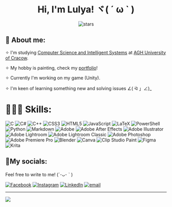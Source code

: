 <h1 align="center">Hi, I'm Lulya! ヾ( ´ ω ` )</h1>

<div align="center">
  
![stars](https://i.ibb.co/Kj8SYpKM/stars.png)
  
</div>

## 🩷 About me:
✧ I'm studying [Computer Science and Intelligent Systems](https://www.eaiib.agh.edu.pl/informatyka-i-systemy-inteligentne/) at [AGH University of Cracow](https://www.agh.edu.pl/).<br/>

✧ My hobby is painting, check my [portfolio](https://phynxart.carrd.co/#)!<br/>

✧ Currently I'm working on my game (Unity). <br/>

✧ I'm keen of learning something new and solving issues ∠( ᐛ 」∠)_<br/>

# 👩🏻‍💻 Skills:
![C](https://img.shields.io/badge/c-%2300599C.svg?style=for-the-badge&logo=c&logoColor=white) ![C#](https://img.shields.io/badge/c-%2300599C.svg?style=for-the-badge&logo=c&logoColor=white) ![C++](https://img.shields.io/badge/c++-%2300599C.svg?style=for-the-badge&logo=c%2B%2B&logoColor=white) ![CSS3](https://img.shields.io/badge/css3-%231572B6.svg?style=for-the-badge&logo=css3&logoColor=white) ![HTML5](https://img.shields.io/badge/html5-%23E34F26.svg?style=for-the-badge&logo=html5&logoColor=white) ![JavaScript](https://img.shields.io/badge/javascript-%23323330.svg?style=for-the-badge&logo=javascript&logoColor=%23F7DF1E) ![LaTeX](https://img.shields.io/badge/latex-%23008080.svg?style=for-the-badge&logo=latex&logoColor=white) ![PowerShell](https://img.shields.io/badge/PowerShell-%235391FE.svg?style=for-the-badge&logo=powershell&logoColor=white) ![Python](https://img.shields.io/badge/python-3670A0?style=for-the-badge&logo=python&logoColor=ffdd54) ![Markdown](https://img.shields.io/badge/markdown-%23000000.svg?style=for-the-badge&logo=markdown&logoColor=white) ![Adobe](https://img.shields.io/badge/adobe-%23FF0000.svg?style=for-the-badge&logo=adobe&logoColor=white) ![Adobe After Effects](https://img.shields.io/badge/Adobe%20After%20Effects-9999FF.svg?style=for-the-badge&logo=Adobe%20After%20Effects&logoColor=white) ![Adobe Illustrator](https://img.shields.io/badge/adobe%20illustrator-%23FF9A00.svg?style=for-the-badge&logo=adobe%20illustrator&logoColor=white) ![Adobe Lightroom](https://img.shields.io/badge/Adobe%20Lightroom-31A8FF.svg?style=for-the-badge&logo=Adobe%20Lightroom&logoColor=white) ![Adobe Lightroom Classic](https://img.shields.io/badge/Adobe%20Lightroom%20Classic-31A8FF.svg?style=for-the-badge&logo=Adobe%20Lightroom%20Classic&logoColor=white) ![Adobe Photoshop](https://img.shields.io/badge/adobe%20photoshop-%2331A8FF.svg?style=for-the-badge&logo=adobe%20photoshop&logoColor=white) ![Adobe Premiere Pro](https://img.shields.io/badge/Adobe%20Premiere%20Pro-9999FF.svg?style=for-the-badge&logo=Adobe%20Premiere%20Pro&logoColor=white) ![Blender](https://img.shields.io/badge/blender-%23F5792A.svg?style=for-the-badge&logo=blender&logoColor=white) ![Canva](https://img.shields.io/badge/Canva-%2300C4CC.svg?style=for-the-badge&logo=Canva&logoColor=white) ![Clip Studio Paint](https://img.shields.io/badge/ClipStudioPaint-%23CFD3D3.svg?style=for-the-badge&logo=ClipStudioPaint&logoColor=white) ![Figma](https://img.shields.io/badge/figma-%23F24E1E.svg?style=for-the-badge&logo=figma&logoColor=white) ![Krita](https://img.shields.io/badge/Krita-203759?style=for-the-badge&logo=krita&logoColor=EEF37B)

## 📎My socials:
Feel free to write to me! (´･ᴗ･ ` )<br/>

[![Facebook](https://img.shields.io/badge/Facebook-%231877F2.svg?logo=Facebook&logoColor=white)](https://www.facebook.com/profile.php?id=61551485814046) [![Instagram](https://img.shields.io/badge/Instagram-%23E4405F.svg?logo=Instagram&logoColor=white)](https://instagram.com/a.dangerous.killjoy) [![LinkedIn](https://img.shields.io/badge/LinkedIn-%230077B5.svg?logo=linkedin&logoColor=white)](https://www.linkedin.com/in/yuliya-matsulevich-35a73536a/) [![email](https://img.shields.io/badge/Email-D14836?logo=gmail&logoColor=white)](mailto:5044543@gmail.com) 

---
[![](https://visitcount.itsvg.in/api?id=YulyaMatsu&icon=0&color=0)](https://visitcount.itsvg.in)


